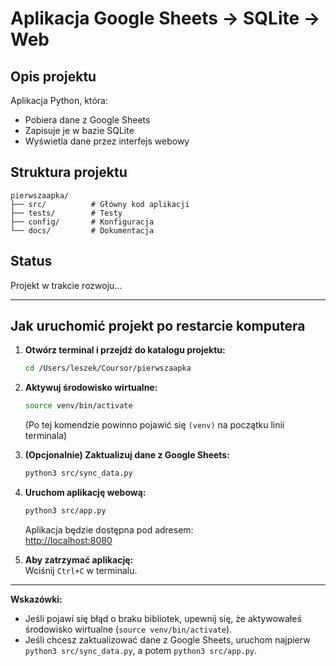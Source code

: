 # Aplikacja Google Sheets → SQLite → Web

## Opis projektu
Aplikacja Python, która:
- Pobiera dane z Google Sheets
- Zapisuje je w bazie SQLite
- Wyświetla dane przez interfejs webowy

## Struktura projektu
```
pierwszaapka/
├── src/          # Główny kod aplikacji
├── tests/        # Testy
├── config/       # Konfiguracja
└── docs/         # Dokumentacja
```

## Status
Projekt w trakcie rozwoju...

---

## Jak uruchomić projekt po restarcie komputera

1. **Otwórz terminal i przejdź do katalogu projektu:**
   ```bash
   cd /Users/leszek/Coursor/pierwszaapka
   ```

2. **Aktywuj środowisko wirtualne:**
   ```bash
   source venv/bin/activate
   ```
   (Po tej komendzie powinno pojawić się `(venv)` na początku linii terminala)

3. **(Opcjonalnie) Zaktualizuj dane z Google Sheets:**
   ```bash
   python3 src/sync_data.py
   ```

4. **Uruchom aplikację webową:**
   ```bash
   python3 src/app.py
   ```
   Aplikacja będzie dostępna pod adresem:  
   [http://localhost:8080](http://localhost:8080)

5. **Aby zatrzymać aplikację:**  
   Wciśnij `Ctrl+C` w terminalu.

---

**Wskazówki:**
- Jeśli pojawi się błąd o braku bibliotek, upewnij się, że aktywowałeś środowisko wirtualne (`source venv/bin/activate`).
- Jeśli chcesz zaktualizować dane z Google Sheets, uruchom najpierw `python3 src/sync_data.py`, a potem `python3 src/app.py`. 